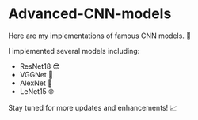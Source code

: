 # Advanced-CNN-models

Here are my implementations of famous CNN models. 🚀

I implemented several models including:

- ResNet18 😎
- VGGNet 🌟
- AlexNet 🚀
- LeNet15 🌐

Stay tuned for more updates and enhancements! 📈
